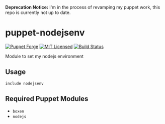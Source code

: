 **Deprecation Notice:** I'm in the process of revamping my puppet work, this repo is currently not up to date.

puppet-nodejsenv
===========

[![Puppet Forge](https://img.shields.io/puppetforge/v/halyard/nodejsenv.svg)](https://forge.puppetlabs.com/halyard/nodejsenv)
[![MIT Licensed](https://img.shields.io/badge/license-MIT-green.svg)](https://tldrlegal.com/license/mit-license)
[![Build Status](https://img.shields.io/travis/com/halyard/puppet-nodejsenv.svg)](https://travis-ci.com/halyard/puppet-nodejsenv)

Module to set my nodejs environment

## Usage

```puppet
include nodejsenv
```

## Required Puppet Modules

* `boxen`
* `nodejs`

